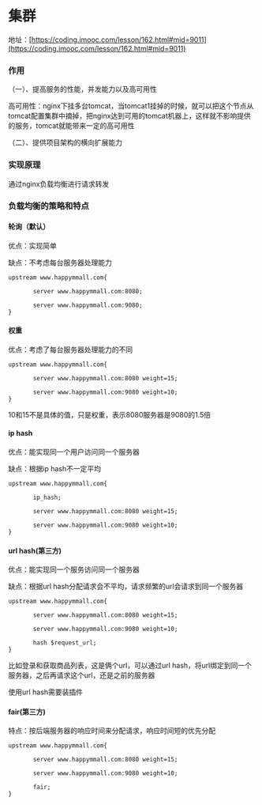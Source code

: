 # 集群

地址：[https://coding.imooc.com/lesson/162.html#mid=9011](https://coding.imooc.com/lesson/162.html#mid=9011)

### 作用

（一）、提高服务的性能，并发能力以及高可用性

高可用性：nginx下挂多台tomcat，当tomcat1挂掉的时候，就可以把这个节点从tomcat配置集群中摘掉，把nginx达到可用的tomcat机器上，这样就不影响提供的服务，tomcat就能带来一定的高可用性

（二）、提供项目架构的横向扩展能力

### 实现原理

通过nginx负载均衡进行请求转发

### 负载均衡的策略和特点

#### 轮询（默认）

优点：实现简单

缺点：不考虑每台服务器处理能力

```
upstream www.happymmall.com{
       
       server www.happymmall.com:8080;
       
       server www.happymmall.com:9080;
}
```
#### 权重

优点：考虑了每台服务器处理能力的不同

```
upstream www.happymmall.com{
       
       server www.happymmall.com:8080 weight=15;
       
       server www.happymmall.com:9080 weight=10;
}
```

10和15不是具体的值，只是权重，表示8080服务器是9080的1.5倍

#### ip hash

优点：能实现同一个用户访问同一个服务器

缺点：根据ip hash不一定平均

```
upstream www.happymmall.com{
       
       ip_hash;
       
       server www.happymmall.com:8080 weight=15;
       
       server www.happymmall.com:9080 weight=10;
}
```

#### url hash(第三方)

优点：能实现同一个服务访问同一个服务器

缺点：根据url hash分配请求会不平均，请求频繁的url会请求到同一个服务器

```
upstream www.happymmall.com{
       
       server www.happymmall.com:8080 weight=15;
       
       server www.happymmall.com:9080 weight=10;
       
       hash $request_url;
}
```

比如登录和获取商品列表，这是俩个url，可以通过url hash，将url绑定到同一个服务器，之后再请求这个url，还是之前的服务器

使用url hash需要装插件

#### fair(第三方)

特点：按后端服务器的响应时间来分配请求，响应时间短的优先分配

```
upstream www.happymmall.com{
       
       server www.happymmall.com:8080 weight=15;
       
       server www.happymmall.com:9080 weight=10;
       
       fair;
}
```

